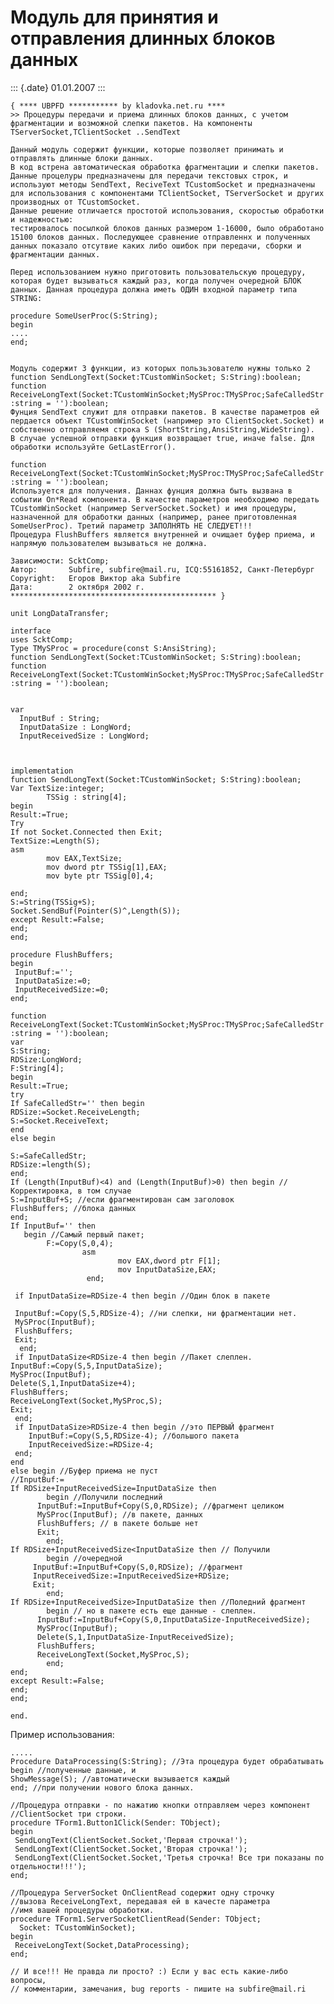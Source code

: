 Модуль для принятия и отправления длинных блоков данных
=======================================================

::: {.date}
01.01.2007
:::

    { **** UBPFD *********** by kladovka.net.ru ****
    >> Процедуры передачи и приема длинных блоков данных, с учетом фрагментации и возможной слепки пакетов. На компоненты TServerSocket,TClientSocket ..SendText
     
    Данный модуль содержит функции, которые позволяет принимать и отправлять длинные блоки данных.
    В код встрена автоматическая обработка фрагментации и слепки пакетов.
    Данные процелуры предназначены для передачи текстовых строк, и используют методы SendText, ReciveText TCustomSocket и предназначены для использования с компонентами TClientSocket, TServerSocket и других производных от TCustomSocket.
    Данные решение отличается простотой использования, скоростью обработки и надежностью:
    тестировалось посылкой блоков данных размером 1-16000, было обработано 15100 блоков данных. Последующее сравнение отправленнх и полученных данных показало отсутвие каких либо ошибок при передачи, сборки и фрагментации данных.
     
    Перед использованием нужно приготовить пользовательскую процедуру, которая будет вызываться каждый раз, когда получен очередной БЛОК данных. Данная процедура должна иметь ОДИН входной параметр типа STRING:
     
    procedure SomeUserProc(S:String);
    begin
    ....
    end;
     
     
    Модуль содержит 3 функции, из которых пользьзователю нужны только 2
    function SendLongText(Socket:TCustomWinSocket; S:String):boolean;
    function ReceiveLongText(Socket:TCustomWinSocket;MySProc:TMySProc;SafeCalledStr :string = ''):boolean;
    Фунция SendText служит для отправки пакетов. В качестве параметров ей пердается объект TCustomWinSocket (например это ClientSocket.Socket) и собственно отправляемя строка S (ShortString,AnsiString,WideString).
    В случае успешной отправки функция возвращает true, иначе false. Для обработки используйте GetLastError().
     
    function ReceiveLongText(Socket:TCustomWinSocket;MySProc:TMySProc;SafeCalledStr :string = ''):boolean;
    Используется для получения. Даннах фунция должна быть вызвана в событии On*Read компонента. В качестве параметров необходимо передать TCustomWinSocket (например ServerSocket.Socket) и имя процедуры, назначенной для обработки данных (например, ранее приготовленная SomeUserProc). Третий параметр ЗАПОЛНЯТЬ НЕ СЛЕДУЕТ!!!
    Процедура FlushBuffers является внутренней и очищает буфер приема, и напрямую пользователем вызываться не должна.
     
    Зависимости: ScktComp;
    Автор:       Subfire, subfire@mail.ru, ICQ:55161852, Санкт-Петербург
    Copyright:   Егоров Виктор aka Subfire
    Дата:        2 октября 2002 г.
    ********************************************** }
     
    unit LongDataTransfer;
     
    interface
    uses ScktComp;
    Type TMySProc = procedure(const S:AnsiString);
    function SendLongText(Socket:TCustomWinSocket; S:String):boolean;
    function ReceiveLongText(Socket:TCustomWinSocket;MySProc:TMySProc;SafeCalledStr :string = ''):boolean;
     
     
    var
      InputBuf : String;
      InputDataSize : LongWord;
      InputReceivedSize : LongWord;
     
     
     
    implementation
    function SendLongText(Socket:TCustomWinSocket; S:String):boolean;
    Var TextSize:integer;
            TSSig : string[4];
    begin
    Result:=True;
    Try
    If not Socket.Connected then Exit;
    TextSize:=Length(S);
    asm
            mov EAX,TextSize;
            mov dword ptr TSSig[1],EAX;
            mov byte ptr TSSig[0],4;
     
    end;
    S:=String(TSSig+S);
    Socket.SendBuf(Pointer(S)^,Length(S));
    except Result:=False;
    end;
    end;
     
    procedure FlushBuffers;
    begin
     InputBuf:='';
     InputDataSize:=0;
     InputReceivedSize:=0;
    end;
     
    function ReceiveLongText(Socket:TCustomWinSocket;MySProc:TMySProc;SafeCalledStr :string = ''):boolean;
    var
    S:String;
    RDSize:LongWord;
    F:String[4];
    begin
    Result:=True;
    try
    If SafeCalledStr='' then begin
    RDSize:=Socket.ReceiveLength;
    S:=Socket.ReceiveText;
    end
    else begin
     
    S:=SafeCalledStr;
    RDSize:=length(S);
    end;
    If (Length(InputBuf)<4) and (Length(InputBuf)>0) then begin //Корректировка, в том случае
    S:=InputBuf+S; //если фрагментирован сам заголовок 
    FlushBuffers; //блока данных
    end;
    If InputBuf='' then
       begin //Самый первый пакет;
            F:=Copy(S,0,4);
                    asm
                            mov EAX,dword ptr F[1];
                            mov InputDataSize,EAX;
                     end;
     
     if InputDataSize=RDSize-4 then begin //Один блок в пакете
     
     InputBuf:=Copy(S,5,RDSize-4); //ни слепки, ни фрагментации нет.
     MySProc(InputBuf);
     FlushBuffers;
     Exit;
      end;
     if InputDataSize<RDSize-4 then begin //Пакет слеплен.
    InputBuf:=Copy(S,5,InputDataSize);
    MySProc(InputBuf);
    Delete(S,1,InputDataSize+4);
    FlushBuffers;
    ReceiveLongText(Socket,MySProc,S);
    Exit;
     end;
     if InputDataSize>RDSize-4 then begin //это ПЕРВЫЙ фрагмент
        InputBuf:=Copy(S,5,RDSize-4); //большого пакета
        InputReceivedSize:=RDSize-4;
     end;
    end
    else begin //Буфер приема не пуст
    //InputBuf:=
    If RDSize+InputReceivedSize=InputDataSize then
            begin //Получили последний
          InputBuf:=InputBuf+Copy(S,0,RDSize); //фрагмент целиком
          MySProc(InputBuf); //в пакете, данных
          FlushBuffers; // в пакете больше нет
          Exit;
            end;
    If RDSize+InputReceivedSize<InputDataSize then // Получили
            begin //очередной
         InputBuf:=InputBuf+Copy(S,0,RDSize); //фрагмент
         InputReceivedSize:=InputReceivedSize+RDSize;
         Exit;
            end;
    If RDSize+InputReceivedSize>InputDataSize then //Поледний фрагмент
            begin // но в пакете есть еще данные - слеплен. 
          InputBuf:=InputBuf+Copy(S,0,InputDataSize-InputReceivedSize);
          MySProc(InputBuf);
          Delete(S,1,InputDataSize-InputReceivedSize);
          FlushBuffers;
          ReceiveLongText(Socket,MySProc,S);
            end;
    end;
    except Result:=False;
    end;
    end;
     
    end. 

Пример использования:

    .....
    Procedure DataProcessing(S:String); //Эта процедура будет обрабатывать 
    begin //полученные данные, и
    ShowMessage(S); //автоматически вызывается каждый 
    end; //при получении нового блока данных.
     
    //Процедура отправки - по нажатию кнопки отправляем через компонент
    //ClientSocket три строки.
    procedure TForm1.Button1Click(Sender: TObject);
    begin
     SendLongText(ClientSocket.Socket,'Первая строчка!');
     SendLongText(ClientSocket.Socket,'Вторая строчка!');
     SendLongText(ClientSocket.Socket,'Третья строчка! Все три показаны по отдельности!!!');
    end;
     
    //Процедура ServerSocket OnClientRead содержит одну строчку
    //вызова ReceiveLongText, передавая ей в качесте параметра
    //имя вашей процедуры обработки.
    procedure TForm1.ServerSocketClientRead(Sender: TObject;
      Socket: TCustomWinSocket);
    begin
     ReceiveLongText(Socket,DataProcessing);
    end;
     
    // И все!!! Не правда ли просто? :) Если у вас есть какие-либо вопросы, 
    // комментарии, замечания, bug reports - пишите на subfire@mail.ri 
